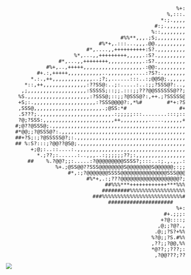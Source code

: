 <p align="center">

<pre>
                                                                                                                                                                                              
                                                                                                                                                                                              
                                                                                                                                                                                              
                                                                                                           #*+*%%%*+,,++,,,*                                                                  
                                                                                                       %+...::::??;::..,,,.:;.+*****%                                                         
                                                                                                     +;...,,,,,,...:.++,,,,,..::;:::::,#                                                      
                                                                                                   *;@;:,,,,,,,,,,,,+,,,,,,,,++,,,,,,.:;+                                                     
                                                                                                #*:;:.........,,,,++,,,,,,,,,+++++++,,,.?:                                                    
                                                                                            #*,.::::;;...,,....,,,+,,,,,,,,,,,,++++++++,@S;#                                                  
                                                                                       #%*,...,,.;??@@@S?..:;;@@?:,,,,,,,,,,,,,,,,,,,.:@@SS,                                                  
                                                                                    %+.:..,,,.:??;:.:?@S?,,.:?S??S?,,,,,,,,,.;;,,,,,,:@S?@S;                                                  
                                                                                   .??.,,..;??;,++++++:SS;,,,:@;;@@.,,,,,,,,.?;,,,,.;@?S@@S.                                                  
                                                                                 +??:.:?@@SS:+******+,,;SS@:,,:?SSSS@.,,,,,,,,,,,,;@S???SSS%                                                  
                                                                              #,@@:.;@SSSS?,********++,,:?SS@;:.::;?@:,,,,,,,,,,,,;SS@;?S?+                                                   
                                                                             .SS@:;SSSSS@:+**********+++++.:;@@?:..,.,@@.,,,,,,,,++?@;@@+                                                     
                                                                           *;S@;?SSS@SS?.+*****************++.;SS?;.,,:S@,.,,,,,,,.@?@:#                                                      
                                                                          +@@::@S@@SSS?.+*************++++++:@SSS@S@?:,.?;.:,,,,,,:@@;#                                                       
                                                                         *@;:;@SS@@SS?.*****************++.?SSS@@@SSSS?.,:..,,,,,,,;@*                                                        
                                                                         ;?:?SSSS@SS?...,+++****++++,,..:::SSS@@@S;*#,@S?:.,,,...,,.?.                                                        
                                                                        %@@?@@@@@@S?+,,.::;;;::::::::.,++*:SSSSS@+     *:?@@??S??@???*                                                        
                                                                        *S@?@@???@?+******+,++++++*******,SSSSS:#         %+.:;?;?:+                                                          
                                                                        ,S?@@@??@@.******%**************+?SSS@*                ??;%                                                           
                                                                        ,?;@@@??@?+********************+,@SS;#                 :?;+                                                           
                                                                        %?;S@??@S;+********************+.SS;                   ;?;,                                                           
                                                                         ;?S@??@S?;+**************+,+*++:@:                   %@?;,                                                           
                                                                         :@S@??@@:?.++++++++++++,.::+**+;;                    :S?@.                                                           
                                                                         ,@@@??@@,,,,...........,++****,@*                   #@, ;@%                                                          
                                                                         #?S@@?@S,+********************;?#                   %@* %S+                                                          
                                                                          .S@??@S.+************+******,?;                    *?#  .,                                                          
                                                                          *S@?@@S.+***********++******,?:                    #%    #                                                          
                                                                          #SS@@@?.+***********+******+,?.                                                                                     
                                                                           :S@@??:+****************+,,+?.                                                                                     
                                                                           #@S@;;;,+***********++,.,+*+@.                                                                                     
                                                                            +SS?:?,:.,,,,,,,,,..,++***+S,                                                                                     
                                                                             ;SS@@,++,,,,,,,+++*******,S+                                                                                     
                                                                             %@SSS.*******************:S%                                                                                     
                                                                              ,SSS?+*****%%***+*******;S#                                                                                     
                                                                               ;SSS+*****************+??                                                                                      
                                                                               #SSS:*****************+@:                                                                                      
                                                                                ,SS?+***************+;S,                                                                                      
                                                                                 ?S?,+************+.;:@,                                                                                      
                                                                                 *SS?:.++****+++,..,**@,                                                                                      
                                                                                  ;SS::........,+*****?;                                                                                      
                                                                                  *SS?+***************;@#                                                                                     
                                                                                   ;SS.+**************:@+                                                                                     
                                                                                   *SS;,**************.@;                                                                                     
                                                                                    ?S@,+*************.S@#                                                                                    
                                                                                    :SS:+************+,@S*                                                                                    
                                                                                    ;SS?,**********%*++?S*                                                                                    
                                                                                    ;SS@.+***++,,,,::++;S*                                                                                    
                                                                                    .SS??:::;;??;;:,+*+@S#                                                                                    
                                                                                    +S@.,+++++++******.S;                                                                                     
                                                                                    .S@,**************?S*                                                                                     
                                                                                   *SS?+*************:S;                                                                                      
                                                                                   ?SS:+************,S@%                                                                                      
                                                                                  .SS?++***********,@S.########                                                                               
                                                                                 +SS?,++*********+:@;......::::::::.,+*%##                                                                    
                                                                          #%*,..:SS@:+++********,??.+++++++++++++++,,,.....,,,,+*%#                                                           
                                                                     #%+,.::.,+.??@@?,+******+,:??.,,,,,,,,,,,,,,++++++++++++,,..:::.,*%#                                                     
                                                                #%+,:::.,,+++,:;;??..::....:::.:?:,,,,,,,,,,,,,,,,,,,,,,,+++++++++++,,....,,*%                                                
                                                            #*,.::..,,++++,,.:;:??,**+,,,,,,+,;@:,.:;..,,,,,,,,,,,,,,,,,,,,,,,,,,++++++++++,.:.:.*             #%*,,,+%                       
                                                         %+:;:..,,,,,,,,....::;S;+**********,??;:;?@@;::..,,,,,,,,,,,,,,,,,,,,,,,,,,,,,+++++**+,:?.#      #*,:;?@@@@@SS*                      
                                                      %,:::.,,,,,,:?@@?;;...:?S?**********+:@?:;??@S?;;;:::::::::::...,,,,,,,,,,,,,,,,,,,,,,,,++++:?*%+,:;;;;;;:::;;;:@;                      
                                                    *:;.,,,,,,,,,,:SS@;:..:?SS;+*********,;@?;;???@;::;;::;@@@?????@@?;:.....,,,,,,,,,,,,,,,,..:;?@@@?;;;;;;;;;????@@???                      
                                                  #:;.,,,,,,,,,,,,.?SS@;:?SSS:*********+:@S@?;;;?;;;;;;::::;;::::::;;:::::;:::::::...,,..:??????;;;::;;;???@@@@@@@@@@@?@#                     
                                                 %::,,,,,,,,,,,,,..:?SSSSSSS@...:;;;:;?@SSSS@@@@SSSSS@@@@@@@@??????????;;;;:::::::::;??@@??;;::;;;???@@@@@@@@@@@@@@@@@?S%                     
                                       #%%**,,,.;S;,,,,,,,,,,,,,.?::.;@SSSS@?;?;;::::::::::::::....:.....:::;;;??@@@@@SS@??;?;;;;?????;;;;;;???@@@@@@@@@@@@@@@@@@@@@@@?S%                     
                                #%*+,.:::...,,,.@@.,,,,,,,,,,,,,:@@?;::;:...,,,,,,,,,,,,,,,,,,,,,,,,,+++++++++++++,,.:;?S@@@@????;;;;?????@@@@@@@@@@@@@@@@@@@@@@@@@@@@?S*                     
                            #*,....,,++++++++++:S?.,,,,,,,,,,,,,:?????;,,,,,,,,,,,,,,,,,,,,,,,,,,,,,,,,,,,,,,,,,,,+,,.:?@??;;;;???@@@@@@@@@@@@@@@@@@@@@@@@@@@@@@@@@@@@?S+                     
                        %*,...,,+++++++++,,,,,.:S?.,,,,,,,,,,,,,,...??:,,,,,,,,,,,,,,,,,,,,,,,........,,,,,,,,,,,,?@????;???@@@@@@@@@@@@@@@@@@@@@@@@@@@@@@@@@@@@@@@@@@?@,                     
                   #*,...,,++++++++,,,,,,,,,,,.:S?.,,,,,,,,,,,,,,,,,?@;.,,,,..,..,,,........::::::::.:;::....,,,,:S?;@@@@@@@@@@@@@@@@@@@@@@@@@@@@@@@@@@@@@@@@@@@@@@@@@?@.                     
               #%+,..,+++++,,,,,,,,,,,,,,,,,,,.:@@:,,,,,,,,,,,,,,,,,.;@?;:::;;????;::::::::..:::...;:.::.:;;:::.,:S??S@@@@@@@@@@@@@@@@@@@@@@@@@@@@@@@@@@@@@@@@@@@@@@@@?@;                     
            #+.:,+++++,,,,,,,,,,,..,,,,,,,,....:?S?:.,,,,,,,,,,,,,,,,,.;??????@????SSSS@@@????@??;;@?;?;:;?;::::..@@;S@@@@@@@@@@@@@@@@@@@@@@@@@@@@@@@@@@@@@@@@@@@@@@@@@?;                     
          *.:.,++,,,,,,,,,,,,,..;?;,......:::..:;@@S@;.,,,,,,,,,,,,,,,,,.:;?@@@@@@@SSSSSSSSSSSSSSSSSSSSSSSS?::::::@@;S@@@@@@@@@@@@@@@@@?@@@@@@@@@@@@@@@@@@@@@@@@@@@@@@@??                     
        *::,++,,,,,,,,,,,,,,:??SS@:..;:.....:..:;;?SSS@?:..,,,,,,,,,,,,,,,,,.....::......,,,,,,,,,,..::::;;;;;;???@@;S@@@@@@@@@@@@@@@@@@@@@@@@@@@@@@@@@@@@@@@@@@@@@@@@@?@#                    
       ,;,,,,,,,,,,,,,,,,,,,:SSSSS;::;;.:::;;???@@SSSSSS@??;:..,,,,,,,,,,,,,,,,,,,,,,,,,,,,,++++++++++++,.,,.:;;;;@@;S@@@@@@@@@@@@@@@@@@@@@@@@@@@@@@@@???@@@@@@@@@@@@@@?@#                    
      %S.,,,,,,,,,,,,,,,,,,,,:?SSS@;::;;?@SSS@?:,++.;?SSSSS@??;;::....,,,,,,,,,,,,,,,,,,,,,,,,,,,,,,,,,,,,,,,,,,,,?@;S@@@@@@@@@@@@@@@@??;??@@@@@@@@@;;;;;;?@@@@@@@@@@@@?@#                    
      +S;:.,,,,,,,,,,,,,,,,,,,,:?SSS@@@@?:,*%#        #*+:?SSS@??????@@@;;;;???;;;;;:::...........................?@;S@@@@@@@@@@@@@@?;;;;;;?@@@@@@@;;;@@@?@@@@@@@@@@@@@?@%                    
      ,SSS@,,,,,,,,,,,,,,,,,,,,,,.;@SS:*#                 #+.@SS@@?@@@@@S@@@@SSSSSSSSS@@?????????;;???;;;;;;::::::?@;S@@@@@@@@@@@@@?;;;??@@@@@@@@@;;?@@@@@@@@@@@@@@@@@@?@%                    
      .S???;.,,,,,,,,,,,,,,,,,,,,,,,.:;;;;;:::........:::;:::;;;;:....,,,,..::::::::................:::::::;;;;;;?S@;S@@@@@@@@@@@@?;;;?@@@@@@@@@@@;;@@@?;;;?@@@@@@@@@@@;@%                    
      ?@;?SSS:,,,,,,,,,,,,,,,,,,,,,,,++,,,,,,,,,.....,,,,,,+++++++++++++++,,,,,,,,,,,,,,,,,,,,,,,,,,,,,,,,,,,,,,::@@;S@@@@@@@@@@@@;;;?@@@@@@@@@@@@;;@@?;?;;;@@@@@@@@@@@;@%                    
     #;@??@SSS@;.,,,,,,,,,,,,,,,,,,,,,,,,,,,,,,,,,,,,,,,,,,,,,,,,,,,,,,,,,,,,,,,,,,,,,,,,,,,,,,,,,,,,,,,,...,,,,::@@;S@@@@@@@@@@@@;;;;;;????@@@@@@?;@@@@@;;;?@@@@@@@@@@;@%                    
     #*@@;;?@SSS@?:.,,,,,,,,,,,,,,,,,,,,,,,,,,,,,,,,,,,,,,,,,,,,,,,,,,,,,,,,,,,,,,,,,,,,,,,..,,.,..::..:.;;.,,,.;;S?:S@@@@@@@@@@@@?;;;;;;;;;;;?@@@@;;???;;???@@@@@@@@@@;@%                    
     ##+?S;:;?@SSSSS@?;:.,,,,,,,,,,,,,,,,,,,,,,,,,,,,,,,,,,,,,,,,,,,,,,,,,,,,,,,,,,,,,,,,.;?::::::::::;.:;;::::;??S?:@@@@@@@@@@@@@@@????????;;;;@@@@?;;;;?@@@@@@@@@@@@@;@%                    
     ## %:S?:::;?@@??@S@;.,,,,,,,,,,,,,,,,,,,,,,,,,,,,,,,,,,,,,,,,,,,,,,,,,,,,,,,,..,,,.:;?;;;;:;;;;;:::;;;;;;;???S?:@@@@@@@@@@@@@@@@@@@@@@@?;;;?@@@@@@@@@@@@@@@@@@@@@@;@#                    
          +;@;:..::....:.,,,,,,,,,,,,,,,,,,,,,,,,,,,,,,,,,,,,,,,,,,,,,,,,,,,,,,.::;;;:;;;;;;;;;;;?@@??????????@@@@S?:@@@@@@@@@@@@@@@@@@@@@@@?;;;?@@@@@@@@@@@@@@@@@@@@@?;@#                    
            *.;??;:......:..,,,..:;;;;;;??;:,,,,,,,,,,,,,,,,.....,,,.......,..;@S@@SS@???????????;:::...::.,,,..,,@?:@@@@@@@@@@@@@@@@;;;???;;;;;@@@@@@@@@@@@@@@@@@@@@@??@#                    
         ##    %.?@@?;;:.....:?@@@@@@@@@SSSS?;:::..:;.,.,,.:;;::::;;;;;;;;;;?@SSS@@@@?;.,+**%%%%%%%%##%########%*,@?:@@@@@@@@@@@@@@@@??;;;;;;??@@@@@@@@@@@@@@@@@@@@@@@??@#                    
                  %+.;@SS@@??SSS@@@@@@@@S@@@@@@@@S@@@@@@;:;;;::;;;;;;;;???;??;::.,+*%%######%%%%###        #*,;?@@S?:@S@@@@@@@@@@@@@@@@@@?@@@@@@@@@@@@@@@@@@@@@@@@@@@@@??*                    
                      #*,:;?@@@@@@@SSSS@@@@@@@@@@@@@@@SSS@@@@@@@@@@??;:.,+**%%%%%%%%########            %,:??@@@@@S;:@S@@@@@@@@@@@@@@@@@@@@@@@@@@@@@@@@@@@@@@@@@@@@@@@@?;@#                   
                            #%*+,.:;???@@@@@@@@@@@@@@@@@@@?;:..,,+**%%%%%%%%%%%%%####             #%+.;?@S@@@@@@@@@::@S@@@@@@@@@@@@@@@@@@@@@@@@@@@@@@@@@@@@@@@@@@@@@@@@::?.                   
                                  ##%%%***++++++++++++***%%%%%%%%%%%%%%%%%####       ##%*+,...:;??@@SSS@???;;::;;?@;:@S@@@@@@@@@@@@@@@@@@@@@@@@@@@@@@@@@@@@@@@@@@@@@@?:::?:                   
                                 #########%%%%%%%%%%%%%%%%%%%%%%%%%%###    ##%%*+,.:;;;;?;;:::;?@SS@?;;::::;;;??;??::@S@@@@@@@@@@@@@@@@@@@@@@@@@@@@@@@@@@@@@@@@@@@@?;:::;S,                   
                              ###%%%%%%%%%%%%%%%%%%%%%%%%%%###     #%%*,,.:;;;;;:::..,...:;?@@@?;;;::;;;?;??;;:::;@;;@@@@@@@@@@@@@@@@@@@@@@@@@@@@@@@@@@@@@@@@@@@@?;:::;?S;%                   
                                   #####################     #*+.:;;??;;:...,,,,,,.:;?@S@@??;;::;??????;;;;::::;?;S;;@@@@@@@@@@@@@@@@@@@@@@@@@@@@@@@@@@@@@@@@@?;:::;?@S?.*#                   
                                                         %+:;??;;:::.......::;?@@SSS@?;;;;;;??????;;;::::::;;???;;??;@@@@@@@@@@@@@@@@@@@@@@@@@@@@@@@@@@@@@@??;:::;@SS@.*%                     
                                                     #+.;;;::::;;;;;;???????@SS@@?;:;;;??????;;;;::::::;??;;;;::::??;S@@@@@@@@@@@@@@@@@@@@@@@@@@@@@@@@@@??;:::;@SS@;.*%#                      
                                                    +?@::::;;?;:,++*%******,?S?;;?????;;;;;;;::::::;??;;;:::;;???@@?;S@@@@@@@@@@@@@@@@@@@@@@@@@@@@@@@?;;:::;?SS?:,*%%#                        
                                                   ,@;;?@?.,+*%%%%%%%%%%%*??:;?@@@;;;;;;;::::::;???;;;;:;;;??@S@@???;S@@@@@@@@@@@@@@@@@@@@@@@@@@@@?;;:::;?@SS@;.*##                           
                                                  .@;;?S?+%%%%%%%%%%%%###.;*%%%%*.;???;::::;??????;::;??;;;?;;;@SS@??S@@@@@@@@@@@@@@@@@@@@@@@@@?;::::;?@SSSSS@;,#                             
                                                 %?@;;?S.#%%%%%#######*,;+  #%%%%##%+:S@????;;;;:;;;????@?@@@;;;?@@@?S@@@@@@@@@@@@@@@@@@@@@??;:::;;?@S@;;;;.+#                                
                                                 ,??;;?@@,%%%%%%%#%*.;?@+      #%%## #;SS?;;;;;;;;;;;????;;??@???;??;S@@@@@@@@@@@@@@@@@??;:::;;??@@@?.%##                                     
                                                 *@??;;???;:.,,,.:;???.%               %,;?????;;;;;????;;;;;;;;;;?;;@@@@@@@@@@@@@@@?;::::;??@@@?;,%#                                         
                                                  ,?@@???;??;;;?????.*                     #*,:;????;;;;;???????;?@;;@@@@@@@@@@??;;::;;???@?;.+%#                                             
<pre/>
  <img src="https://media.giphy.com/media/v1.Y2lkPTc5MGI3NjExOGg0YTY0M245dndlczZ0eHY2dTVjZW01OW9yYmtydHA3cDgyNTc0YSZlcD12MV9naWZzX3NlYXJjaCZjdD1n/Nx0rz3jtxtEre/giphy.gif" />

</p>
